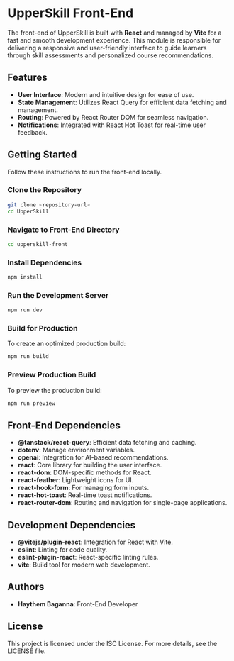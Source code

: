 # UpperSkill Front-End

The front-end of UpperSkill is built with **React** and managed by **Vite** for a fast and smooth development experience. This module is responsible for delivering a responsive and user-friendly interface to guide learners through skill assessments and personalized course recommendations.

## Features

- **User Interface**: Modern and intuitive design for ease of use.
- **State Management**: Utilizes React Query for efficient data fetching and management.
- **Routing**: Powered by React Router DOM for seamless navigation.
- **Notifications**: Integrated with React Hot Toast for real-time user feedback.

## Getting Started

Follow these instructions to run the front-end locally.

### Clone the Repository

```bash
git clone <repository-url>
cd UpperSkill
```

### Navigate to Front-End Directory

```bash
cd upperskill-front
```

### Install Dependencies

```bash
npm install
```

### Run the Development Server

```bash
npm run dev
```

### Build for Production

To create an optimized production build:

```bash
npm run build
```

### Preview Production Build

To preview the production build:

```bash
npm run preview
```

## Front-End Dependencies

- **@tanstack/react-query**: Efficient data fetching and caching.
- **dotenv**: Manage environment variables.
- **openai**: Integration for AI-based recommendations.
- **react**: Core library for building the user interface.
- **react-dom**: DOM-specific methods for React.
- **react-feather**: Lightweight icons for UI.
- **react-hook-form**: For managing form inputs.
- **react-hot-toast**: Real-time toast notifications.
- **react-router-dom**: Routing and navigation for single-page applications.

## Development Dependencies

- **@vitejs/plugin-react**: Integration for React with Vite.
- **eslint**: Linting for code quality.
- **eslint-plugin-react**: React-specific linting rules.
- **vite**: Build tool for modern web development.

## Authors

- **Haythem Baganna**: Front-End Developer

## License

This project is licensed under the ISC License. For more details, see the LICENSE file.
